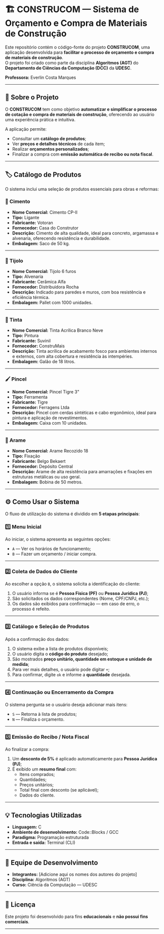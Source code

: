 # 🏗️ CONSTRUCOM — Sistema de Orçamento e Compra de Materiais de Construção

Este repositório contém o código-fonte do projeto **CONSTRUCOM**, uma aplicação desenvolvida para **facilitar o processo de orçamento e compra de materiais de construção**.  
O projeto foi criado como parte da disciplina **Algoritmos (AGT)** do **Departamento de Ciências da Computação (DCC)** da **UDESC**.

**Professora:** Everlin Costa Marques

---

## 🧩 Sobre o Projeto

O **CONSTRUCOM** tem como objetivo **automatizar e simplificar o processo de cotação e compra de materiais de construção**, oferecendo ao usuário uma experiência prática e intuitiva.  

A aplicação permite:
- Consultar um **catálogo de produtos**;
- Ver **preços e detalhes técnicos** de cada item;
- Realizar **orçamentos personalizados**;
- Finalizar a compra com **emissão automática de recibo ou nota fiscal**.

---

## 🏷️ Catálogo de Produtos

O sistema inclui uma seleção de produtos essenciais para obras e reformas:

### 🧱 Cimento
- **Nome Comercial:** Cimento CP-II  
- **Tipo:** Ligante  
- **Fabricante:** Votoran  
- **Fornecedor:** Casa do Construtor  
- **Descrição:** Cimento de alta qualidade, ideal para concreto, argamassa e alvenaria, oferecendo resistência e durabilidade.  
- **Embalagem:** Saco de 50 kg.

---

### 🧱 Tijolo
- **Nome Comercial:** Tijolo 6 furos  
- **Tipo:** Alvenaria  
- **Fabricante:** Cerâmica Alfa  
- **Fornecedor:** Distribuidora Rocha  
- **Descrição:** Indicado para paredes e muros, com boa resistência e eficiência térmica.  
- **Embalagem:** Pallet com 1000 unidades.

---

### 🎨 Tinta
- **Nome Comercial:** Tinta Acrílica Branco Neve  
- **Tipo:** Pintura  
- **Fabricante:** Suvinil  
- **Fornecedor:** ConstruMais  
- **Descrição:** Tinta acrílica de acabamento fosco para ambientes internos e externos, com alta cobertura e resistência às intempéries.  
- **Embalagem:** Galão de 18 litros.

---

### 🖌️ Pincel
- **Nome Comercial:** Pincel Tigre 3"  
- **Tipo:** Ferramenta  
- **Fabricante:** Tigre  
- **Fornecedor:** Ferragens Ltda  
- **Descrição:** Pincel com cerdas sintéticas e cabo ergonômico, ideal para pintura e aplicação de revestimentos.  
- **Embalagem:** Caixa com 10 unidades.

---

### 🧵 Arame
- **Nome Comercial:** Arame Recozido 18  
- **Tipo:** Fixação  
- **Fabricante:** Belgo Bekaert  
- **Fornecedor:** Depósito Central  
- **Descrição:** Arame de alta resistência para amarrações e fixações em estruturas metálicas ou uso geral.  
- **Embalagem:** Bobina de 50 metros.

---

## ⚙️ Como Usar o Sistema

O fluxo de utilização do sistema é dividido em **5 etapas principais**:

### 1️⃣ Menu Inicial
Ao iniciar, o sistema apresenta as seguintes opções:
- `A` — Ver os horários de funcionamento;
- `B` — Fazer um orçamento / iniciar compra.

---

### 2️⃣ Coleta de Dados do Cliente
Ao escolher a opção `B`, o sistema solicita a identificação do cliente:
1. O usuário informa se é **Pessoa Física (PF)** ou **Pessoa Jurídica (PJ)**;
2. São solicitados os dados correspondentes (Nome, CPF/CNPJ, etc.);
3. Os dados são exibidos para confirmação — em caso de erro, o processo é refeito.

---

### 3️⃣ Catálogo e Seleção de Produtos
Após a confirmação dos dados:
1. O sistema exibe a lista de produtos disponíveis;
2. O usuário digita o **código do produto** desejado;
3. São mostrados **preço unitário, quantidade em estoque e unidade de medida**;
4. Para ver mais detalhes, o usuário pode digitar `+`;
5. Para confirmar, digite `ok` e informe a **quantidade** desejada.

---

### 4️⃣ Continuação ou Encerramento da Compra
O sistema pergunta se o usuário deseja adicionar mais itens:
- `S` — Retorna à lista de produtos;
- `N` — Finaliza o orçamento.

---

### 5️⃣ Emissão do Recibo / Nota Fiscal
Ao finalizar a compra:
1. Um **desconto de 5%** é aplicado automaticamente para **Pessoa Jurídica (PJ)**;
2. É exibido um **resumo final** com:
   - Itens comprados;
   - Quantidades;
   - Preços unitários;
   - Total final com desconto (se aplicável);
   - Dados do cliente.

---

## 💡 Tecnologias Utilizadas
- **Linguagem:** C  
- **Ambiente de desenvolvimento:** Code::Blocks / GCC  
- **Paradigma:** Programação estruturada  
- **Entrada e saída:** Terminal (CLI)

---

## 👥 Equipe de Desenvolvimento
- **Integrantes:** [Adicione aqui os nomes dos autores do projeto]
- **Disciplina:** Algoritmos (AGT)  
- **Curso:** Ciência da Computação — UDESC

---

## 📄 Licença
Este projeto foi desenvolvido para fins **educacionais** e **não possui fins comerciais**.

---
